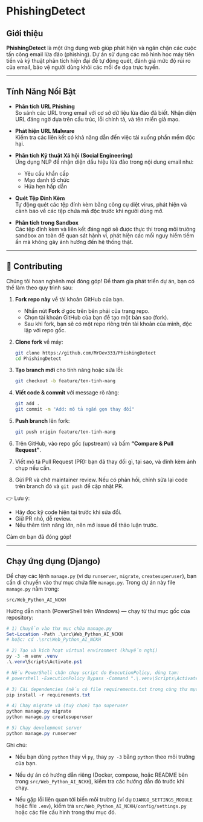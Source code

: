 # PhishingDetect

## Giới thiệu

**PhishingDetect** là một ứng dụng web giúp phát hiện và ngăn chặn các cuộc tấn công email lừa đảo (phishing). Dự án sử dụng các mô hình học máy tiên tiến và kỹ thuật phân tích hiện đại để tự động quét, đánh giá mức độ rủi ro của email, bảo vệ người dùng khỏi các mối đe dọa trực tuyến.

---

## Tính Năng Nổi Bật

- **Phân tích URL Phishing**  
  So sánh các URL trong email với cơ sở dữ liệu lừa đảo đã biết. Nhận diện URL đáng ngờ dựa trên cấu trúc, lỗi chính tả, và tên miền giả mạo.

- **Phát hiện URL Malware**  
  Kiểm tra các liên kết có khả năng dẫn đến việc tải xuống phần mềm độc hại.

- **Phân tích Kỹ thuật Xã hội (Social Engineering)**  
  Ứng dụng NLP để nhận diện dấu hiệu lừa đảo trong nội dung email như:  
  - Yêu cầu khẩn cấp  
  - Mạo danh tổ chức  
  - Hứa hẹn hấp dẫn

- **Quét Tệp Đính Kèm**  
  Tự động quét các tệp đính kèm bằng công cụ diệt virus, phát hiện và cảnh báo về các tệp chứa mã độc trước khi người dùng mở.

- **Phân tích trong Sandbox**  
  Các tệp đính kèm và liên kết đáng ngờ sẽ được thực thi trong môi trường sandbox an toàn để quan sát hành vi, phát hiện các mối nguy hiểm tiềm ẩn mà không gây ảnh hưởng đến hệ thống thật.

---
## 🤝 Contributing

Chúng tôi hoan nghênh mọi đóng góp! Để tham gia phát triển dự án, bạn có thể làm theo quy trình sau:

1. **Fork repo này** về tài khoản GitHub của bạn.
   - Nhấn nút **Fork** ở góc trên bên phải của trang repo.  
   - Chọn tài khoản GitHub của bạn để tạo một bản sao (fork).  
   - Sau khi fork, bạn sẽ có một repo riêng trên tài khoản của mình, độc lập với repo gốc. 
2. **Clone fork** về máy:
   ```bash
   git clone https://github.com/MrDev333/PhishingDetect
   cd PhishingDetect
   ```

3. **Tạo branch mới** cho tính năng hoặc sửa lỗi:

   ```bash
   git checkout -b feature/ten-tinh-nang
   ```
4. **Viết code & commit** với message rõ ràng:

   ```bash
   git add .
   git commit -m "Add: mô tả ngắn gọn thay đổi"
   ```
5. **Push branch** lên fork:

   ```bash
   git push origin feature/ten-tinh-nang
   ```
6. Trên GitHub, vào repo gốc (upstream) và bấm **“Compare & Pull Request”**.
7. Viết mô tả Pull Request (PR): bạn đã thay đổi gì, tại sao, và đính kèm ảnh chụp nếu cần.
8. Gửi PR và chờ maintainer review. Nếu có phản hồi, chỉnh sửa lại code trên branch đó và `git push` để cập nhật PR.

👉 Lưu ý:

* Hãy đọc kỹ code hiện tại trước khi sửa đổi.
* Giữ PR nhỏ, dễ review.
* Nếu thêm tính năng lớn, nên mở issue để thảo luận trước.

Cảm ơn bạn đã đóng góp! 

 
---
## Chạy ứng dụng (Django)

Để chạy các lệnh `manage.py` (ví dụ `runserver`, `migrate`, `createsuperuser`), bạn cần di chuyển vào thư mục chứa file `manage.py`. Trong dự án này file `manage.py` nằm trong:

`src/Web_Python_AI_NCKH`

Hướng dẫn nhanh (PowerShell trên Windows) — chạy từ thư mục gốc của repository:

```powershell
# 1) Chuyển vào thư mục chứa manage.py
Set-Location -Path .\src\Web_Python_AI_NCKH
# hoặc: cd .\src\Web_Python_AI_NCKH

# 2) Tạo và kích hoạt virtual environment (khuyến nghị)
py -3 -m venv .venv
.\.venv\Scripts\Activate.ps1

# Nếu PowerShell chặn chạy script do ExecutionPolicy, dùng tạm:
# powershell -ExecutionPolicy Bypass -Command ".\.venv\Scripts\Activate.ps1"

# 3) Cài dependencies (nếu có file requirements.txt trong cùng thư mục)
pip install -r requirements.txt

# 4) Chạy migrate và (tuỳ chọn) tạo superuser
python manage.py migrate
python manage.py createsuperuser

# 5) Chạy development server
python manage.py runserver 
``` 

Ghi chú:
- Nếu bạn dùng `python` thay vì `py`, thay `py -3` bằng `python` theo môi trường của bạn.
- Nếu dự án có hướng dẫn riêng (Docker, compose, hoặc README bên trong `src/Web_Python_AI_NCKH`), kiểm tra các hướng dẫn đó trước khi chạy.

- Nếu gặp lỗi liên quan tới biến môi trường (ví dụ `DJANGO_SETTINGS_MODULE` hoặc file `.env`), kiểm tra `src/Web_Python_AI_NCKH/config/settings.py` hoặc các file cấu hình trong thư mục đó.

